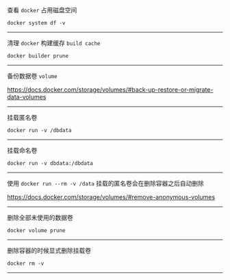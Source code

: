 查看 `docker` 占用磁盘空间

`docker system df -v`

---

清理 `docker` 构建缓存 `build cache`

`docker builder prune`

---

备份数据卷 `volume`

https://docs.docker.com/storage/volumes/#back-up-restore-or-migrate-data-volumes

---

挂载匿名卷

`docker run -v /dbdata`

---

挂载命名卷

`docker run -v dbdata:/dbdata`

---

使用 `docker run --rm -v /data` 挂载的匿名卷会在删除容器之后自动删除

https://docs.docker.com/storage/volumes/#remove-anonymous-volumes

---

删除全部未使用的数据卷

`docker volume prune`

---

删除容器的时候显式删除挂载卷

`docker rm -v`

---
